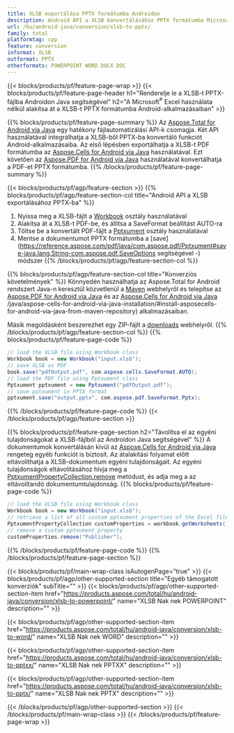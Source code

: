 ```yaml
---
title: XLSB exportálása PPTX formátumba Androidon
description: Android API a XLSB konvertálásához PPTX formátumba Microsoft Word használata nélkül
url: /hu/android-java/conversion/xlsb-to-pptx/
family: total
platformtag: cpp
feature: conversion
informat: XLSB
outformat: PPTX
otherformats: POWERPOINT WORD DOCX DOC
---
```

{{< blocks/products/pf/feature-page-wrap >}}
{{< blocks/products/pf/feature-page-header h1="Renderelje le a XLSB-t PPTX-fájlba Androidon Java segítségével" h2="A Microsoft<sup>&reg;</sup> Excel használata nélkül alakítsa át a XLSB-t PPTX formátumba Android-alkalmazásaiban" >}}

{{% blocks/products/pf/feature-page-summary %}}
Az [Aspose.Total for Android via Java](https://products.aspose.com/total/android-java/) egy hatékony fájlautomatizálási API-k csomagja. Két API használatával integrálhatja a XLSB-ből PPTX-ba konvertáló funkciót Android-alkalmazásaiba. Az első lépésben exportálhatja a XLSB-t PDF formátumba az [Aspose.Cells for Android via Java](https://products.aspose.com/cells/android-java/) használatával. Ezt követően az [Aspose.PDF for Android via Java](https://products.aspose.com/pdf/android-java/) használatával konvertálhatja a PDF-et PPTX formátumba. 
{{% /blocks/products/pf/feature-page-summary  %}}

{{< blocks/products/pf/agp/feature-section >}}
{{% blocks/products/pf/agp/feature-section-col title="Android API a XLSB exportálásához PPTX-ba" %}}
1. Nyissa meg a XLSB-fájlt a [Workbook](https://reference.aspose.com/cells/java/com.aspose.cells/Workbook) osztály használatával
2. Alakítsa át a XLSB-t PDF-be, és állítsa a SaveFormat beállítást AUTO-ra
3. Töltse be a konvertált PDF-fájlt a [Pptxument](https://reference.aspose.com/pdf/java/com.aspose.pdf/Pptxument) osztály használatával
4. Mentse a dokumentumot PPTX formátumba a [save](https://reference.aspose.com/pdf/java/com.aspose.pdf/Pptxument#save-java.lang.String-com.aspose.pdf.SaveOptions segítségével -) módszer
{{% /blocks/products/pf/agp/feature-section-col %}}

{{% blocks/products/pf/agp/feature-section-col title="Konverziós követelmények" %}}
Könnyedén használhatja az Aspose.Total for Android rendszert Java-n keresztül közvetlenül a [Maven](https://repository.aspose.com/webapp/#/artifacts/browse/tree/General/repo/com/aspose/aspose-total) webhelyről és telepítse az [Aspose.PDF for Android via Java](https://pptxs.aspose.com/pdf/androidjava/installation/) és az [Aspose.Cells for Android via Java](https://pptxs.aspose.com/cells) /java/aspose-cells-for-android-via-java-installation/#install-asposecells-for-android-via-java-from-maven-repository) alkalmazásaiban.

Másik megoldásként beszerezhet egy ZIP-fájlt a [downloads](https://downloads.aspose.com/total/androidjava) webhelyről.
{{% /blocks/products/pf/agp/feature-section-col %}}
{{% blocks/products/pf/feature-page-code %}}

```java
// load the XLSB file using Workbook class
Workbook book = new Workbook("input.xlsb");
// save XLSB as PDF
book.save("pdfOutput.pdf", com.aspose.cells.SaveFormat.AUTO);
// load the PDF file using Pptxument class
Pptxument pptxument = new Pptxument("pdfOutput.pdf");
// save pptxument in PPTX format
pptxument.save("output.pptx", com.aspose.pdf.SaveFormat.Pptx);    
```

{{% /blocks/products/pf/feature-page-code %}}
{{< /blocks/products/pf/agp/feature-section >}}

{{% blocks/products/pf/feature-page-section  h2="Távolítsa el az egyéni tulajdonságokat a XLSB-fájlból az Androidon Java segítségével" %}}
A dokumentumok konvertálásán kívül az [Aspose.Cells for Android via Java](https://products.aspose.com/cells/android-java/) rengeteg egyéb funkciót is biztosít. Az átalakítási folyamat előtt eltávolíthatja a XLSB-dokumentum egyéni tulajdonságait. Az egyéni tulajdonságok eltávolításához hívja meg a [PptxumentPropertyCollection.remove](https://reference.aspose.com/cells/java/com.aspose.cells/pptxumentpropertycollection#remove(java.lang.String)) metódust, és adja meg a az eltávolítandó dokumentumtulajdonság.
{{% blocks/products/pf/feature-page-code %}}

```java
// load the XLSB file using Workbook class
Workbook book = new Workbook("input.xlsb");
// retrieve a list of all custom pptxument properties of the Excel file
PptxumentPropertyCollection customProperties = workbook.getWorksheets().getCustomPptxumentProperties();
// remove a custom pptxument property
customProperties.remove("Publisher"); 
```
{{% /blocks/products/pf/feature-page-code  %}}
{{% /blocks/products/pf/feature-page-section %}}

{{< blocks/products/pf/main-wrap-class isAutogenPage="true" >}}
{{< blocks/products/pf/agp/other-supported-section title="Egyéb támogatott konverziók" subTitle="" >}}
{{< blocks/products/pf/agp/other-supported-section-item href="https://products.aspose.com/total/hu/android-java/conversion/xlsb-to-powerpoint/" name="XLSB Nak nek POWERPOINT" description="" >}}

{{< blocks/products/pf/agp/other-supported-section-item href="https://products.aspose.com/total/hu/android-java/conversion/xlsb-to-word/" name="XLSB Nak nek WORD" description="" >}}

{{< blocks/products/pf/agp/other-supported-section-item href="https://products.aspose.com/total/hu/android-java/conversion/xlsb-to-pptxx/" name="XLSB Nak nek PPTXX" description="" >}}

{{< blocks/products/pf/agp/other-supported-section-item href="https://products.aspose.com/total/hu/android-java/conversion/xlsb-to-pptx/" name="XLSB Nak nek PPTX" description="" >}}


{{< /blocks/products/pf/agp/other-supported-section >}}
{{< /blocks/products/pf/main-wrap-class >}}
{{< /blocks/products/pf/feature-page-wrap >}}